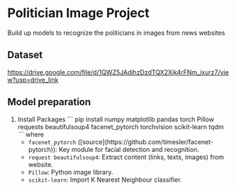 # Politician Image Project
Build up models to recognize the politicians in images from news websites

## Dataset
https://drive.google.com/file/d/1QWZ5JAdihzDzdTQX2Xjk4rFNm_ixurz7/view?usp=drive_link

## Model preparation
<ol>

<li>
  Install Packages
```
  pip install numpy matplotlib pandas torch Pillow requests beautifulsoup4 facenet_pytorch torchvision scikit-learn tqdm
```
where 
  <ul>
  <li><code>facenet_pytorch</code> ([source](https://github.com/timesler/facenet-pytorch)): Key module for facial detection and recognition. </li>
  <li><code>request beautifulsoup4</code>: Extract content (links, texts, images) from website. </li>
  <li><code>Pillow</code>: Python image library.</li>
  <li><code>scikit-learn</code>: Import K Nearest Neighbour classifier.</li>
  </ul>
</li>


  
</ol>
